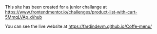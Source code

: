 This site has been created for a junior challange at https://www.frontendmentor.io/challenges/product-list-with-cart-5MmqLVAp_d/hub


You can see the live website at https://fardindevm.github.io/Coffe-menu/

